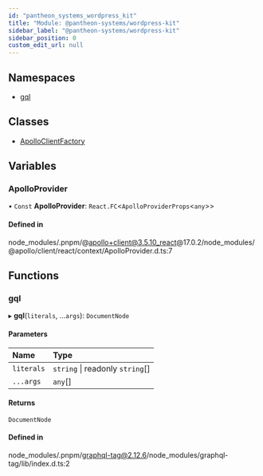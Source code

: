 ```yaml
---
id: "pantheon_systems_wordpress_kit"
title: "Module: @pantheon-systems/wordpress-kit"
sidebar_label: "@pantheon-systems/wordpress-kit"
sidebar_position: 0
custom_edit_url: null
---
```


## Namespaces

- [gql](../namespaces/pantheon_systems_wordpress_kit.gql.md)

## Classes

- [ApolloClientFactory](../classes/pantheon_systems_wordpress_kit.ApolloClientFactory.md)

## Variables

### ApolloProvider

• `Const` **ApolloProvider**: `React.FC`<`ApolloProviderProps`<`any`\>\>

#### Defined in

node_modules/.pnpm/@apollo+client@3.5.10_react@17.0.2/node_modules/@apollo/client/react/context/ApolloProvider.d.ts:7

## Functions

### gql

▸ **gql**(`literals`, ...`args`): `DocumentNode`

#### Parameters

| Name | Type |
| :------ | :------ |
| `literals` | `string` \| readonly `string`[] |
| `...args` | `any`[] |

#### Returns

`DocumentNode`

#### Defined in

node_modules/.pnpm/graphql-tag@2.12.6/node_modules/graphql-tag/lib/index.d.ts:2
